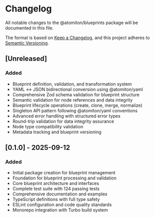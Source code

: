 # Changelog

All notable changes to the @atomiton/blueprints package will be documented in this file.

The format is based on [Keep a Changelog](https://keepachangelog.com/en/1.0.0/),
and this project adheres to [Semantic Versioning](https://semver.org/spec/v2.0.0.html).

## [Unreleased]

### Added

- Blueprint definition, validation, and transformation system
- YAML ↔ JSON bidirectional conversion using @atomiton/yaml
- Comprehensive Zod schema validation for blueprint structure
- Semantic validation for node references and data integrity
- Blueprint lifecycle operations (create, clone, merge, normalize)
- Singleton API pattern following @atomiton/yaml conventions
- Advanced error handling with structured error types
- Round-trip validation for data integrity assurance
- Node type compatibility validation
- Metadata tracking and blueprint versioning

## [0.1.0] - 2025-09-12

### Added

- Initial package creation for blueprint management
- Foundation for blueprint processing and validation
- Core blueprint architecture and interfaces
- Complete test suite with 124 passing tests
- Comprehensive documentation and examples
- TypeScript definitions with full type safety
- ESLint configuration and code quality standards
- Monorepo integration with Turbo build system
